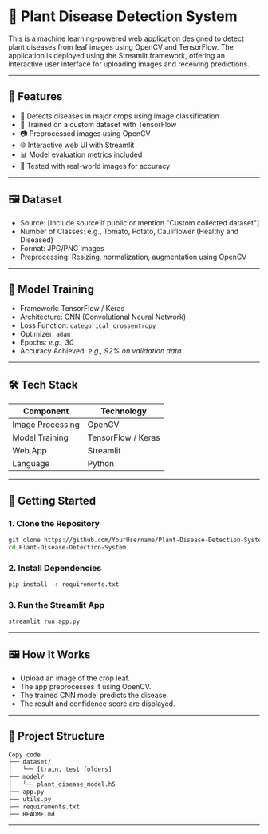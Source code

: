 # 🌿 Plant Disease Detection System

This is a machine learning-powered web application designed to detect plant diseases from leaf images using OpenCV and TensorFlow. The application is deployed using the Streamlit framework, offering an interactive user interface for uploading images and receiving predictions.

---

## 📌 Features

- 🌱 Detects diseases in major crops using image classification
- 🧠 Trained on a custom dataset with TensorFlow
- 📷 Preprocessed images using OpenCV
- 🌐 Interactive web UI with Streamlit
- 📊 Model evaluation metrics included
- 🧪 Tested with real-world images for accuracy

---

## 🖼️ Dataset

- Source: [Include source if public or mention "Custom collected dataset"]
- Number of Classes: e.g., Tomato, Potato, Cauliflower (Healthy and Diseased)
- Format: JPG/PNG images
- Preprocessing: Resizing, normalization, augmentation using OpenCV

---

## 🧠 Model Training

- Framework: TensorFlow / Keras
- Architecture: CNN (Convolutional Neural Network)
- Loss Function: `categorical_crossentropy`
- Optimizer: `adam`
- Epochs: *e.g., 30*
- Accuracy Achieved: *e.g., 92% on validation data*

---

## 🛠️ Tech Stack

| Component      | Technology        |
|----------------|-------------------|
| Image Processing | OpenCV            |
| Model Training   | TensorFlow / Keras|
| Web App          | Streamlit         |
| Language         | Python            |

---

## 🚀 Getting Started

### 1. Clone the Repository
```bash
git clone https://github.com/YourUsername/Plant-Disease-Detection-System.git
cd Plant-Disease-Detection-System
```

### 2. Install Dependencies
```bash
pip install -r requirements.txt
```

### 3. Run the Streamlit App
```bash
streamlit run app.py
```

---

## 🖼️ How It Works

- Upload an image of the crop leaf.
- The app preprocesses it using OpenCV.
- The trained CNN model predicts the disease.
- The result and confidence score are displayed.

---

## 📁 Project Structure
```bash
Copy code
├── dataset/
│   └── [train, test folders]
├── model/
│   └── plant_disease_model.h5
├── app.py
├── utils.py
├── requirements.txt
├── README.md
```

---
